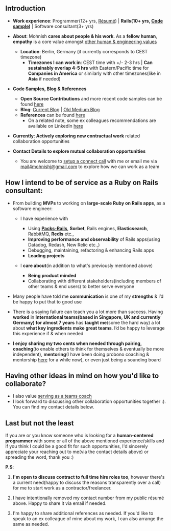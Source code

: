 ## Introduction

- **Work experience**: Programmer(12+ yrs, [Résumé](https://bit.ly/résumé_mohnish)) | **Rails(10+ yrs, [Code sample](https://bit.ly/mohnish_code_sample))** |  Software consultant(3+ yrs)

- **About**: Mohnish **cares about people & his work**. As a **fellow human**, **empathy** is a core value amongst [other human & engineering values](https://bit.ly/mohnish_human_and_engineering_values) 

  - **Location**: Berlin, Germany (it currently corresponds to CEST timezone)
    - **Timezones I can work in**: CEST time with +/- 2-3 hrs | **Can sustainably overlap 4-5 hrs** with Eastern/Pacific time for **Companies in America** or similarly with other timezones(like in **Asia** if needed)

- **Code Samples, Blog & References**
   - **Open Source Contributions** and more recent code samples can be found [here](https://gist.github.com/boddhisattva/7e394480e8b56870bd43e6c188e9ff1c) 
   - **Blog**: [Current Blog](https://www.mohnishjadwani.com/) | [Old Medium Blog ](https://medium.com/@mohnishgj)   
   - **References** can be found [here](https://gist.github.com/boddhisattva/b06989258aa46eaf58848dfcf9e35a60)
     - On a related note, some ex colleagues recommendations are available on LinkedIn [here](https://de.linkedin.com/in/mohnish-jadwani-9a924619)
       
- **Currently**: **Actively exploring new contractual work** related collaboration opportunities

- **Contact Details to explore mutual collaboration opportunities**
  - You are welcome to [setup a connect call](https://calendly.com/sadhakforlife/explore-how-we-could-collaborate-together) with me or email me via mail4mohnishj@gmail.com to explore how we can work as a team

## How I intend to be of service as a Ruby on Rails consultant:

- From building **MVPs** to working on **large-scale Ruby on Rails apps**, as a software engineer:
  - I have experience with
    -   Using **[Packs-Rails](https://github.com/rubyatscale/packs-rails)**, **Sorbet**, Rails engines, **Elasticsearch**, RabbitMQ, **Redis** etc.,
    -   **Improving performance and observability** of Rails apps(using Datadog, Redash, New Relic etc.,)
    -   Debugging, maintaining, refactoring & enhancing Rails apps
    -   **Leading projects**

  - I **care about**(in addition to what's previously mentioned above)
    - **Being product minded**
    - Collaborating with different stakeholders(including members of other teams & end users) to better serve everyone

- Many people have told me **communication** is one of my **strengths** & I’d be happy to put that to good use

- There is a saying failure can teach you a lot more than success. Having **worked** in **International teams(based in Singapore, UK and currently Germany) for almost 7 years** has **taught me**(some the hard way) a lot about **what key ingredients make great teams**. I’d be happy to leverage this experience if & when needed

- **I enjoy sharing my two cents when needed through pairing, coaching**(to enable others to think for themselves & eventually be more independent), **mentoring**(I have been doing probono coaching & mentorship [here](https://bit.ly/probono_coaching_mentoring_connect_with_mohnish) for a while now), or even just being a sounding board

## Having other ideas in mind on how you'd like to collaborate?
 - I also value [serving as a teams coach](https://www.mohnishjadwani.com/being_of_service_as_a_team_coach/)
 - I look forward to discussing other collaboration opportunities together :). You can find my contact details below.

## Last but not the least

If you are or you know someone who is looking for a **human-centered programmer** with some or all of the above mentioned experience/skills and if you think I could be a good fit for such opportunities, I'd sincerely appreciate your reaching out to me(via the contact details above) or spreading the word, thank you :) 

**P.S**: 

1. **I'm open to discuss contract to full time hire roles too**, however there's a current need(happy to discuss the reasons transparently over a call) for me to start work as a contractor/freelancer.

2. I have intentionally removed my contact number from my public résumé above. Happy to share it via email if needed.

3. I'm happy to share additional references as needed. If you'd like to speak to an ex colleague of mine about my work, I can also arrange the same as needed.
